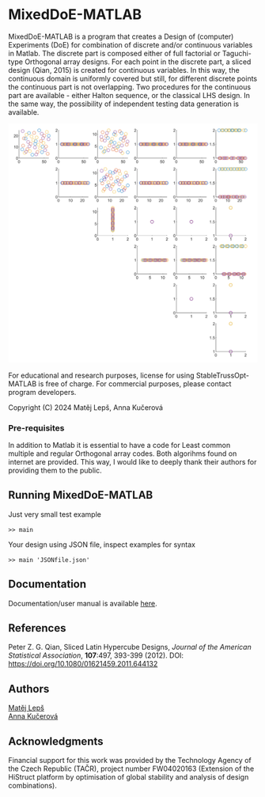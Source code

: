 # MixedDoE-MATLAB


MixedDoE-MATLAB is a program that creates a Design of (computer) Experiments (DoE) for combination of discrete and/or continuous variables in Matlab. The discrete part is composed either of full factorial or Taguchi-type Orthogonal array designs. For each point in the discrete part, a sliced design (Qian, 2015) is created for continuous variables. In this way, the continuous domain is uniformly covered but still, for different discrete points the continuous part is not overlapping. Two procedures for the continuous part are available - either Halton sequence, or the classical LHS design. In the same way, the possibility of independent testing data generation is available. 

![Example-velmi-maly](Example-velmi-maly.png)


For educational and research purposes, license for using StableTrussOpt-MATLAB is free of charge.
For commercial purposes, please contact program developers.


Copyright (C) 2024 Matěj Lepš, Anna Kučerová

### Pre-requisites

In addition to Matlab it is essential to have a code for Least common multiple and regular Orthogonal array codes. Both algorihms found on internet are provided. This way, I would like to deeply thank their authors for providing them to the public. 

## Running MixedDoE-MATLAB
Just very small test example
```
>> main 
```

Your design using JSON file, inspect examples for syntax
```
>> main 'JSONfile.json'
```
## Documentation
Documentation/user manual is available [here](.pdf).


## References
Peter Z. G. Qian,  Sliced Latin Hypercube Designs, <i>Journal of the American Statistical Association</i>, <b>107</b>:497, 393-399 (2012). DOI: https://doi.org/10.1080/01621459.2011.644132


## Authors
[Matěj Lepš](mailto:matej.leps@fsv.cvut.cz) <br/>
[Anna Kučerová](mailto:anna.kucerova@cvut.cz) <br/>

## Acknowledgments
Financial support for this work was provided by the Technology Agency of the Czech Republic (TAČR), project number FW04020163 (Extension of the HiStruct platform by optimisation of global stability and analysis of design
combinations).
